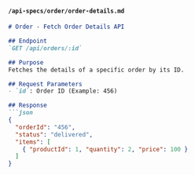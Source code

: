 
#### `/api-specs/order/order-details.md`
```markdown
# Order - Fetch Order Details API

## Endpoint
`GET /api/orders/:id`

## Purpose
Fetches the details of a specific order by its ID.

## Request Parameters
- `id`: Order ID (Example: 456)

## Response
```json
{
  "orderId": "456",
  "status": "delivered",
  "items": [
    { "productId": 1, "quantity": 2, "price": 100 }
  ]
}
